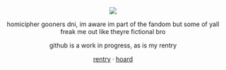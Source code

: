 <div align="center">
  
![](https://komarev.com/ghpvc/?username=decipherhomicide&color=red)

</div>

<div align="center">

homicipher gooners dni, im aware im part of the fandom but some of yall freak me out like theyre fictional bro
</div>

<div align="center">
github is a work in progress, as is my rentry
</div>

<div align="center">

[rentry](https://rentry.co/-prettiestprincess) · [hoard](https://rentry.co/nakoshoard)

</div>
